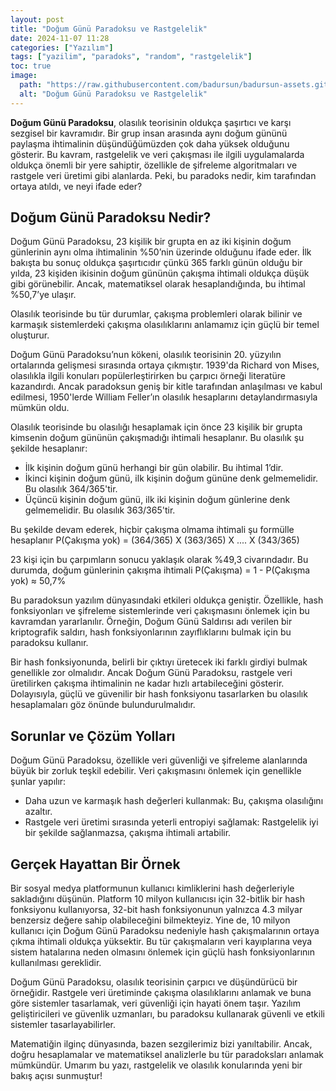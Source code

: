 ```yaml
---
layout: post
title: "Doğum Günü Paradoksu ve Rastgelelik"
date: 2024-11-07 11:28
categories: ["Yazılım"]
tags: ["yazilim", "paradoks", "random", "rastgelelik"]
toc: true
image:
  path: "https://raw.githubusercontent.com/badursun/badursun-assets.github.io/refs/heads/main/img/dogum-gunu-paradoksu.webp"
  alt: "Doğum Günü Paradoksu ve Rastgelelik"
---
```


**Doğum Günü Paradoksu**, olasılık teorisinin oldukça şaşırtıcı ve karşı sezgisel bir kavramıdır. Bir grup insan arasında aynı doğum gününü paylaşma ihtimalinin düşündüğümüzden çok daha yüksek olduğunu gösterir. Bu kavram, rastgelelik ve veri çakışması ile ilgili uygulamalarda oldukça önemli bir yere sahiptir, özellikle de şifreleme algoritmaları ve rastgele veri üretimi gibi alanlarda. Peki, bu paradoks nedir, kim tarafından ortaya atıldı, ve neyi ifade eder?

## Doğum Günü Paradoksu Nedir?
Doğum Günü Paradoksu, 23 kişilik bir grupta en az iki kişinin doğum günlerinin aynı olma ihtimalinin %50’nin üzerinde olduğunu ifade eder. İlk bakışta bu sonuç oldukça şaşırtıcıdır çünkü 365 farklı günün olduğu bir yılda, 23 kişiden ikisinin doğum gününün çakışma ihtimali oldukça düşük gibi görünebilir. Ancak, matematiksel olarak hesaplandığında, bu ihtimal %50,7’ye ulaşır.

Olasılık teorisinde bu tür durumlar, çakışma problemleri olarak bilinir ve karmaşık sistemlerdeki çakışma olasılıklarını anlamamız için güçlü bir temel oluşturur.

Doğum Günü Paradoksu’nun kökeni, olasılık teorisinin 20. yüzyılın ortalarında gelişmesi sırasında ortaya çıkmıştır. 1939'da Richard von Mises, olasılıkla ilgili konuları popülerleştirirken bu çarpıcı örneği literatüre kazandırdı. Ancak paradoksun geniş bir kitle tarafından anlaşılması ve kabul edilmesi, 1950'lerde William Feller’ın olasılık hesaplarını detaylandırmasıyla mümkün oldu.

Olasılık teorisinde bu olasılığı hesaplamak için önce 23 kişilik bir grupta kimsenin doğum gününün çakışmadığı ihtimali hesaplanır. Bu olasılık şu şekilde hesaplanır:

- İlk kişinin doğum günü herhangi bir gün olabilir. Bu ihtimal 1’dir.
- İkinci kişinin doğum günü, ilk kişinin doğum gününe denk gelmemelidir. Bu olasılık 364/365'tir.
- Üçüncü kişinin doğum günü, ilk iki kişinin doğum günlerine denk gelmemelidir. Bu olasılık 363/365'tir.

Bu şekilde devam ederek, hiçbir çakışma olmama ihtimali şu formülle hesaplanır
P(Çakışma yok) = (364/365) X (363/365) X .... X (343/365)

23 kişi için bu çarpımların sonucu yaklaşık olarak %49,3 civarındadır. Bu durumda, doğum günlerinin çakışma ihtimali
P(Çakışma) = 1 - P(Çakışma yok) ≈ 50,7%

Bu paradoksun yazılım dünyasındaki etkileri oldukça geniştir. Özellikle, hash fonksiyonları ve şifreleme sistemlerinde veri çakışmasını önlemek için bu kavramdan yararlanılır. Örneğin, Doğum Günü Saldırısı adı verilen bir kriptografik saldırı, hash fonksiyonlarının zayıflıklarını bulmak için bu paradoksu kullanır.

Bir hash fonksiyonunda, belirli bir çıktıyı üretecek iki farklı girdiyi bulmak genellikle zor olmalıdır. Ancak Doğum Günü Paradoksu, rastgele veri üretilirken çakışma ihtimalinin ne kadar hızlı artabileceğini gösterir. Dolayısıyla, güçlü ve güvenilir bir hash fonksiyonu tasarlarken bu olasılık hesaplamaları göz önünde bulundurulmalıdır.

## Sorunlar ve Çözüm Yolları
Doğum Günü Paradoksu, özellikle veri güvenliği ve şifreleme alanlarında büyük bir zorluk teşkil edebilir. Veri çakışmasını önlemek için genellikle şunlar yapılır:

- Daha uzun ve karmaşık hash değerleri kullanmak: Bu, çakışma olasılığını azaltır.
- Rastgele veri üretimi sırasında yeterli entropiyi sağlamak: Rastgelelik iyi bir şekilde sağlanmazsa, çakışma ihtimali artabilir.

## Gerçek Hayattan Bir Örnek
Bir sosyal medya platformunun kullanıcı kimliklerini hash değerleriyle sakladığını düşünün. Platform 10 milyon kullanıcısı için 32-bitlik bir hash fonksiyonu kullanıyorsa, 32-bit hash fonksiyonunun yalnızca 4.3 milyar benzersiz değere sahip olabileceğini bilmekteyiz. Yine de, 10 milyon kullanıcı için Doğum Günü Paradoksu nedeniyle hash çakışmalarının ortaya çıkma ihtimali oldukça yüksektir. Bu tür çakışmaların veri kayıplarına veya sistem hatalarına neden olmasını önlemek için güçlü hash fonksiyonlarının kullanılması gereklidir.

Doğum Günü Paradoksu, olasılık teorisinin çarpıcı ve düşündürücü bir örneğidir. Rastgele veri üretiminde çakışma olasılıklarını anlamak ve buna göre sistemler tasarlamak, veri güvenliği için hayati önem taşır. Yazılım geliştiricileri ve güvenlik uzmanları, bu paradoksu kullanarak güvenli ve etkili sistemler tasarlayabilirler.

Matematiğin ilginç dünyasında, bazen sezgilerimiz bizi yanıltabilir. Ancak, doğru hesaplamalar ve matematiksel analizlerle bu tür paradoksları anlamak mümkündür. Umarım bu yazı, rastgelelik ve olasılık konularında yeni bir bakış açısı sunmuştur!